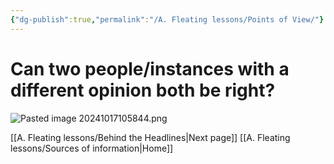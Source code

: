 ```yaml
---
{"dg-publish":true,"permalink":"/A. Fleating lessons/Points of View/"}
---
```


# Can two people/instances with a different opinion both be right?

![Pasted image 20241017105844.png](/img/user/Z.%20Assets/Pasted%20image%2020241017105844.png)

[[A. Fleating lessons/Behind the Headlines\|Next page]]
[[A. Fleating lessons/Sources of information\|Home]]